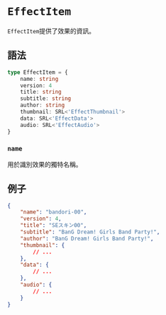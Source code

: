 # `EffectItem`

`EffectItem`提供了效果的資訊。

## 語法

```ts
type EffectItem = {
    name: string
    version: 4
    title: string
    subtitle: string
    author: string
    thumbnail: SRL<'EffectThumbnail'>
    data: SRL<'EffectData'>
    audio: SRL<'EffectAudio'>
}
```

### `name`

用於識別效果的獨特名稱。

## 例子

```json
{
    "name": "bandori-00",
    "version": 4,
    "title": "SEスキン00",
    "subtitle": "BanG Dream! Girls Band Party!",
    "author": "BanG Dream! Girls Band Party!",
    "thumbnail": {
        // ...
    },
    "data": {
        // ...
    },
    "audio": {
        // ...
    }
}
```
